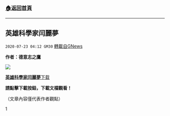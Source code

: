 ###  [:house:返回首頁](https://github.com/ourhimalayas/txt)
---

## 英雄科學家闫麗夢
`2020-07-23 04:12 GM30` [轉載自GNews](https://gnews.org/zh-hant/273466/)

**作者：德意志之鷹**

![](https://s3.amazonaws.com/gnews-media-offload/wp-content/uploads/2020/07/23040456/image0-1-5.jpg)

[**英雄科學家闫麗夢**](https://s3.amazonaws.com/gnews-media-offload/wp-content/uploads/2020/07/23040349/%E6%96%87%E6%A1%88-%E9%97%AB%E4%B8%BD%E6%A2%A6.pdf)[下载](https://s3.amazonaws.com/gnews-media-offload/wp-content/uploads/2020/07/23040349/%E6%96%87%E6%A1%88-%E9%97%AB%E4%B8%BD%E6%A2%A6.pdf)

**請點擊下載按鈕，下載文檔觀看！**

（文章內容僅代表作者觀點）

1
